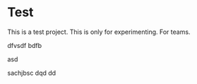 
# Test
This is a test project. This is only for experimenting.
For teams.


dfvsdf bdfb

asd

sachjbsc
dqd
dd
